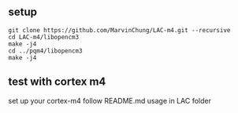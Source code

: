 ## setup
```
git clone https://github.com/MarvinChung/LAC-m4.git --recursive
cd LAC-m4/libopencm3
make -j4
cd ../pqm4/libopencm3
make -j4
```

## test with cortex m4 
set up your cortex-m4 
follow README.md usage in LAC folder 
